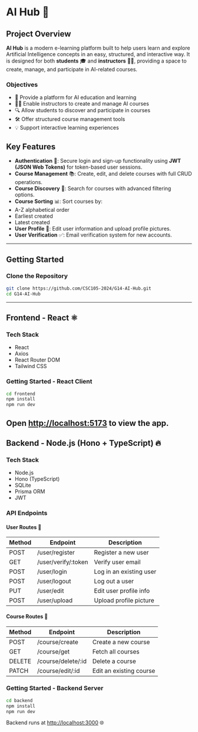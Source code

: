 # AI Hub 🚀

## Project Overview

**AI Hub** is a modern e-learning platform built to help users learn and explore Artificial Intelligence concepts in an easy, structured, and interactive way. It is designed for both **students** 🎓 and **instructors** 👨‍🏫, providing a space to create, manage, and participate in AI-related courses.

### Objectives

- 🎯 Provide a platform for AI education and learning
- 👩‍🏫 Enable instructors to create and manage AI courses
- 🔍 Allow students to discover and participate in courses
- 🛠️ Offer structured course management tools
- 💡 Support interactive learning experiences

## Key Features

- **Authentication** 🔐: Secure login and sign-up functionality using **JWT (JSON Web Tokens)** for token-based user sessions.
- **Course Management** 📚: Create, edit, and delete courses with full CRUD operations.
- **Course Discovery** 🔎: Search for courses with advanced filtering options.
- **Course Sorting** 📊: Sort courses by:
- A-Z alphabetical order
- Earliest created
- Latest created
- **User Profile** 👤: Edit user information and upload profile pictures.
- **User Verification** ✅: Email verification system for new accounts.

---

## Getting Started

### Clone the Repository

```bash
git clone https://github.com/CSC105-2024/G14-AI-Hub.git
cd G14-AI-Hub
```

---

## Frontend - React ⚛️

### Tech Stack

- React
- Axios
- React Router DOM
- Tailwind CSS

### Getting Started - React Client

```bash
cd frontend
npm install
npm run dev
```

## Open [http://localhost:5173](http://localhost:5173) to view the app.

## Backend - Node.js (Hono + TypeScript) 🔥

### Tech Stack

- Node.js
- Hono (TypeScript)
- SQLite
- Prisma ORM
- JWT

### API Endpoints

#### User Routes 👥

| Method | Endpoint            | Description             |
| ------ | ------------------- | ----------------------- |
| POST   | /user/register      | Register a new user     |
| GET    | /user/verify/:token | Verify user email       |
| POST   | /user/login         | Log in an existing user |
| POST   | /user/logout        | Log out a user          |
| PUT    | /user/edit          | Edit user profile info  |
| POST   | /user/upload        | Upload profile picture  |

#### Course Routes 📖

| Method | Endpoint           | Description             |
| ------ | ------------------ | ----------------------- |
| POST   | /course/create     | Create a new course     |
| GET    | /course/get        | Fetch all courses       |
| DELETE | /course/delete/:id | Delete a course         |
| PATCH  | /course/edit/:id   | Edit an existing course |

### Getting Started - Backend Server

```bash
cd backend
npm install
npm run dev
```

Backend runs at [http://localhost:3000](http://localhost:3000) 🌐
